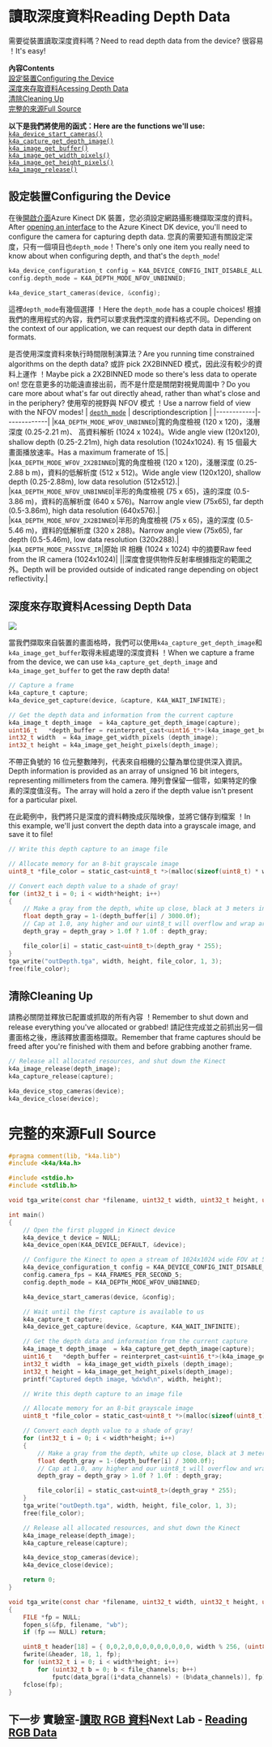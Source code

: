 # <a name="reading-depth-data"></a><span data-ttu-id="26b72-101">讀取深度資料</span><span class="sxs-lookup"><span data-stu-id="26b72-101">Reading Depth Data</span></span>

<span data-ttu-id="26b72-102">需要從裝置讀取深度資料嗎？</span><span class="sxs-lookup"><span data-stu-id="26b72-102">Need to read depth data from the device?</span></span> <span data-ttu-id="26b72-103">很容易 ！</span><span class="sxs-lookup"><span data-stu-id="26b72-103">It's easy!</span></span>

<span data-ttu-id="26b72-104">**內容**</span><span class="sxs-lookup"><span data-stu-id="26b72-104">**Contents**</span></span>  
[<span data-ttu-id="26b72-105">設定裝置</span><span class="sxs-lookup"><span data-stu-id="26b72-105">Configuring the Device</span></span>](#Configuring-the-Device)  
[<span data-ttu-id="26b72-106">深度來存取資料</span><span class="sxs-lookup"><span data-stu-id="26b72-106">Acessing Depth Data</span></span>](#Acessing-Depth-Data)  
[<span data-ttu-id="26b72-107">清除</span><span class="sxs-lookup"><span data-stu-id="26b72-107">Cleaning Up</span></span>](#Cleaning-Up)  
[<span data-ttu-id="26b72-108">完整的來源</span><span class="sxs-lookup"><span data-stu-id="26b72-108">Full Source</span></span>](#Full-Source)  

<span data-ttu-id="26b72-109">**以下是我們將使用的函式：**</span><span class="sxs-lookup"><span data-stu-id="26b72-109">**Here are the functions we'll use:**</span></span>  
[`k4a_device_start_cameras()`](https://review.docs.microsoft.com/en-us/azurekinect/api/k4a-device-start-cameras)  
[`k4a_capture_get_depth_image()`](https://review.docs.microsoft.com/en-us/azurekinect/api/k4a-capture-get-depth-image)  
[`k4a_image_get_buffer()`](https://review.docs.microsoft.com/en-us/azurekinect/api/k4a-image-get-buffer)  
[`k4a_image_get_width_pixels()`](https://review.docs.microsoft.com/en-us/azurekinect/api/k4a-image-get-width-pixels)  
[`k4a_image_get_height_pixels()`](https://review.docs.microsoft.com/en-us/azurekinect/api/k4a-image-get-height-pixels)  
[`k4a_image_release()`](https://review.docs.microsoft.com/en-us/azurekinect/api/k4a-image-release)  

## <a name="configuring-the-device"></a><span data-ttu-id="26b72-110">設定裝置</span><span class="sxs-lookup"><span data-stu-id="26b72-110">Configuring the Device</span></span>

<span data-ttu-id="26b72-111">在後[開啟介面]()Azure Kinect DK 裝置，您必須設定網路攝影機擷取深度的資料。</span><span class="sxs-lookup"><span data-stu-id="26b72-111">After [opening an interface]() to the Azure Kinect DK device, you'll need to configure the camera for capturing depth data.</span></span> <span data-ttu-id="26b72-112">您真的需要知道有關設定深度，只有一個項目也`depth_mode`！</span><span class="sxs-lookup"><span data-stu-id="26b72-112">There's only one item you really need to know about when configuring depth, and that's the `depth_mode`!</span></span>

```C
k4a_device_configuration_t config = K4A_DEVICE_CONFIG_INIT_DISABLE_ALL;
config.depth_mode = K4A_DEPTH_MODE_NFOV_UNBINNED;

k4a_device_start_cameras(device, &config);
```

<span data-ttu-id="26b72-113">這裡`depth_mode`有幾個選擇 ！</span><span class="sxs-lookup"><span data-stu-id="26b72-113">Here the `depth_mode` has a couple choices!</span></span> <span data-ttu-id="26b72-114">根據我們的應用程式的內容，我們可以要求我們深度的資料格式不同。</span><span class="sxs-lookup"><span data-stu-id="26b72-114">Depending on the context of our application, we can request our depth data in different formats.</span></span>

<span data-ttu-id="26b72-115">是否使用深度資料來執行時間限制演算法？</span><span class="sxs-lookup"><span data-stu-id="26b72-115">Are you running time constrained algorithms on the depth data?</span></span> <span data-ttu-id="26b72-116">或許 pick 2X2BINNED 模式，因此沒有較少的資料上運作 ！</span><span class="sxs-lookup"><span data-stu-id="26b72-116">Maybe pick a 2X2BINNED mode so there's less data to operate on!</span></span> <span data-ttu-id="26b72-117">您在意更多的功能遠直接出前，而不是什麼是關閉對視覺周圍中？</span><span class="sxs-lookup"><span data-stu-id="26b72-117">Do you care more about what's far out directly ahead, rather than what's close and in the periphery?</span></span> <span data-ttu-id="26b72-118">使用窄的視野與 NFOV 模式 ！</span><span class="sxs-lookup"><span data-stu-id="26b72-118">Use a narrow field of view with the NFOV modes!</span></span>
| [`depth_mode`](https://review.docs.microsoft.com/en-us/azurekinect/api/k4a-depth-mode-t) | <span data-ttu-id="26b72-119">description</span><span class="sxs-lookup"><span data-stu-id="26b72-119">description</span></span> |
|------------|-------------|
|`K4A_DEPTH_MODE_WFOV_UNBINNED`|<span data-ttu-id="26b72-120">寬的角度檢視 (120 x 120)，淺層深度 (0.25-2.21 m)、 高資料解析 (1024 x 1024)。</span><span class="sxs-lookup"><span data-stu-id="26b72-120">Wide angle view (120x120), shallow depth (0.25-2.21m), high data resolution (1024x1024).</span></span> <span data-ttu-id="26b72-121">有 15 個最大畫面播放速率。</span><span class="sxs-lookup"><span data-stu-id="26b72-121">Has a maximum framerate of 15.</span></span>|
|`K4A_DEPTH_MODE_WFOV_2X2BINNED`|<span data-ttu-id="26b72-122">寬的角度檢視 (120 x 120)，淺層深度 (0.25-2.88 b m)，資料的低解析度 (512 x 512)。</span><span class="sxs-lookup"><span data-stu-id="26b72-122">Wide angle view (120x120), shallow depth (0.25-2.88m), low data resolution (512x512).</span></span>|
|`K4A_DEPTH_MODE_NFOV_UNBINNED`|<span data-ttu-id="26b72-123">半形的角度檢視 (75 x 65)，遠的深度 (0.5-3.86 m)，資料的高解析度 (640 x 576)。</span><span class="sxs-lookup"><span data-stu-id="26b72-123">Narrow angle view (75x65), far depth (0.5-3.86m), high data resolution (640x576).</span></span>|
|`K4A_DEPTH_MODE_NFOV_2X2BINNED`|<span data-ttu-id="26b72-124">半形的角度檢視 (75 x 65)，遠的深度 (0.5-5.46 m)，資料的低解析度 (320 x 288)。</span><span class="sxs-lookup"><span data-stu-id="26b72-124">Narrow angle view (75x65), far depth (0.5-5.46m), low data resolution (320x288).</span></span>|
|`K4A_DEPTH_MODE_PASSIVE_IR`|<span data-ttu-id="26b72-125">原始 IR 相機 (1024 x 1024) 中的摘要</span><span class="sxs-lookup"><span data-stu-id="26b72-125">Raw feed from the IR camera (1024x1024)</span></span>|
||<span data-ttu-id="26b72-126">深度會提供物件反射率根據指定的範圍之外。</span><span class="sxs-lookup"><span data-stu-id="26b72-126">Depth will be provided outside of indicated range depending on object reflectivity.</span></span>|

## <a name="acessing-depth-data"></a><span data-ttu-id="26b72-127">深度來存取資料</span><span class="sxs-lookup"><span data-stu-id="26b72-127">Acessing Depth Data</span></span>

![](img/Depth.png)

<span data-ttu-id="26b72-128">當我們擷取來自裝置的畫面格時，我們可以使用`k4a_capture_get_depth_image`和`k4a_image_get_buffer`取得未經處理的深度資料 ！</span><span class="sxs-lookup"><span data-stu-id="26b72-128">When we capture a frame from the device, we can use `k4a_capture_get_depth_image` and `k4a_image_get_buffer` to get the raw depth data!</span></span>

```C
// Capture a frame
k4a_capture_t capture;
k4a_device_get_capture(device, &capture, K4A_WAIT_INFINITE);

// Get the depth data and information from the current capture
k4a_image_t depth_image  = k4a_capture_get_depth_image(capture);
uint16_t   *depth_buffer = reinterpret_cast<uint16_t*>(k4a_image_get_buffer(depth_image));
int32_t width  = k4a_image_get_width_pixels (depth_image);
int32_t height = k4a_image_get_height_pixels(depth_image);
```

<span data-ttu-id="26b72-129">不帶正負號的 16 位元整數陣列，代表來自相機的公釐為單位提供深入資訊。</span><span class="sxs-lookup"><span data-stu-id="26b72-129">Depth information is provided as an array of unsigned 16 bit integers, representing millimeters from the camera.</span></span> <span data-ttu-id="26b72-130">陣列會保留一個零，如果特定的像素的深度值沒有。</span><span class="sxs-lookup"><span data-stu-id="26b72-130">The array will hold a zero if the depth value isn't present for a particular pixel.</span></span>

<span data-ttu-id="26b72-131">在此範例中，我們將只是深度的資料轉換成灰階映像，並將它儲存到檔案 ！</span><span class="sxs-lookup"><span data-stu-id="26b72-131">In this example, we'll just convert the depth data into a grayscale image, and save it to file!</span></span>

```C
// Write this depth capture to an image file

// Allocate memory for an 8-bit grayscale image
uint8_t *file_color = static_cast<uint8_t *>(malloc(sizeof(uint8_t) * width*height));

// Convert each depth value to a shade of gray!
for (int32_t i = 0; i < width*height; i++)
{
    // Make a gray from the depth, white up close, black at 3 meters in the distance
    float depth_gray = 1-(depth_buffer[i] / 3000.0f);
    // Cap at 1.0, any higher and our uint8_t will overflow and wrap around
    depth_gray = depth_gray > 1.0f ? 1.0f : depth_gray;

    file_color[i] = static_cast<uint8_t>(depth_gray * 255);
}
tga_write("outDepth.tga", width, height, file_color, 1, 3);
free(file_color);
```

## <a name="cleaning-up"></a><span data-ttu-id="26b72-132">清除</span><span class="sxs-lookup"><span data-stu-id="26b72-132">Cleaning Up</span></span>

<span data-ttu-id="26b72-133">請務必關閉並釋放已配置或抓取的所有內容 ！</span><span class="sxs-lookup"><span data-stu-id="26b72-133">Remember to shut down and release everything you've allocated or grabbed!</span></span> <span data-ttu-id="26b72-134">請記住完成並之前抓出另一個畫面格之後，應該釋放畫面格擷取。</span><span class="sxs-lookup"><span data-stu-id="26b72-134">Remember that frame captures should be freed after you're finished with them and before grabbing another frame.</span></span>

```C
// Release all allocated resources, and shut down the Kinect
k4a_image_release(depth_image);
k4a_capture_release(capture);

k4a_device_stop_cameras(device);
k4a_device_close(device);
```

# <a name="full-source"></a><span data-ttu-id="26b72-135">完整的來源</span><span class="sxs-lookup"><span data-stu-id="26b72-135">Full Source</span></span>

```C
#pragma comment(lib, "k4a.lib")
#include <k4a/k4a.h>

#include <stdio.h>
#include <stdlib.h>

void tga_write(const char *filename, uint32_t width, uint32_t height, uint8_t *data_bgra, uint8_t data_channels, uint8_t file_channels);

int main()
{
    // Open the first plugged in Kinect device
    k4a_device_t device = NULL;
    k4a_device_open(K4A_DEVICE_DEFAULT, &device);

    // Configure the Kinect to open a stream of 1024x1024 wide FOV at 5 frames per second
    k4a_device_configuration_t config = K4A_DEVICE_CONFIG_INIT_DISABLE_ALL;
    config.camera_fps = K4A_FRAMES_PER_SECOND_5;
    config.depth_mode = K4A_DEPTH_MODE_WFOV_UNBINNED;

    k4a_device_start_cameras(device, &config);

    // Wait until the first capture is available to us
    k4a_capture_t capture;
    k4a_device_get_capture(device, &capture, K4A_WAIT_INFINITE);

    // Get the depth data and information from the current capture
    k4a_image_t depth_image  = k4a_capture_get_depth_image(capture);
    uint16_t   *depth_buffer = reinterpret_cast<uint16_t*>(k4a_image_get_buffer(depth_image));
    int32_t width  = k4a_image_get_width_pixels (depth_image);
    int32_t height = k4a_image_get_height_pixels(depth_image);
    printf("Captured depth image, %dx%d\n", width, height);

    // Write this depth capture to an image file

    // Allocate memory for an 8-bit grayscale image
    uint8_t *file_color = static_cast<uint8_t *>(malloc(sizeof(uint8_t) * width*height));

    // Convert each depth value to a shade of gray!
    for (int32_t i = 0; i < width*height; i++)
    {
        // Make a gray from the depth, white up close, black at 3 meters in the distance
        float depth_gray = 1-(depth_buffer[i] / 3000.0f);
        // Cap at 1.0, any higher and our uint8_t will overflow and wrap around
        depth_gray = depth_gray > 1.0f ? 1.0f : depth_gray;

        file_color[i] = static_cast<uint8_t>(depth_gray * 255);
    }
    tga_write("outDepth.tga", width, height, file_color, 1, 3);
    free(file_color);

    // Release all allocated resources, and shut down the Kinect
    k4a_image_release(depth_image);
    k4a_capture_release(capture);

    k4a_device_stop_cameras(device);
    k4a_device_close(device);

    return 0;
}

void tga_write(const char *filename, uint32_t width, uint32_t height, uint8_t *data_bgra, uint8_t data_channels, uint8_t file_channels)
{
    FILE *fp = NULL;
    fopen_s(&fp, filename, "wb");
    if (fp == NULL) return;

    uint8_t header[18] = { 0,0,2,0,0,0,0,0,0,0,0,0, width % 256, (uint8_t)(width / 256), height % 256, (uint8_t)(height / 256), file_channels * 8u, 0x20 };
    fwrite(&header, 18, 1, fp);
    for (uint32_t i = 0; i < width*height; i++)
        for (uint32_t b = 0; b < file_channels; b++)
            fputc(data_bgra[(i*data_channels) + (b%data_channels)], fp);
    fclose(fp);
}
```

## <a name="next-lab---reading-rgb-datareadcolormd"></a><span data-ttu-id="26b72-136">下一步 實驗室-[讀取 RGB 資料](ReadColor.md)</span><span class="sxs-lookup"><span data-stu-id="26b72-136">Next Lab - [Reading RGB Data](ReadColor.md)</span></span>